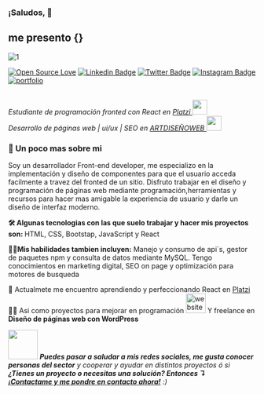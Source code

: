 ###  ¡Saludos, 👋

## me presento {} 
![1](https://xn--artdiseoweb-7db.com/imagenes/banner-github.gif)

<div align="centre">

[![Open Source Love](https://badges.frapsoft.com/os/v2/open-source.svg?v=103)](https://github.com/ferpogas51)
[![Linkedin Badge](https://img.shields.io/badge/-Fernando%20Porras-blue?style=social&logo=Linkedin&logoColor=blue&link=https://www.linkedin.com/in/fernando-artdisenoweb/)](https://www.linkedin.com/in/fernando-artdisenoweb/) [![Twitter Badge](http://img.shields.io/badge/-@artdisenoweb-1ca0f1?style=social&logo=twitter&logoColor=blue&link=https://twitter.com/artdisenoweb)](https://twitter.com/artdisenoweb) [![Instagram Badge](https://img.shields.io/badge/-Artdisenoweb-blue?style=social&logo=Instagram&link=https://www.instagram.com/artdisenoweb/)](https://www.instagram.com/artdisenoweb/) [![portfolio](https://img.shields.io/badge/my_portfolio-000?style=for-the-badge&logo=ko-fi&logoColor=white)](https://xn--artdiseoweb-7db.com/)
 </div>
 <br
 <p><em>Estudiante de programación fronted con React  en <a href="https://platzi.com/p/fernandoporras_2016/">Platzi </a><img src="https://media.giphy.com/media/fYSnHlufseco8Fh93Z/giphy.gif" width="30"></br>Desarrollo de páginas web | ui/ux | SEO  en <a href="http://xn--artdiseoweb-7db.com/">ARTDISEÑOWEB </a><img src="https://media.giphy.com/media/WUlplcMpOCEmTGBtBW/giphy.gif" width="30">
</em></p>
 
 ### 🚀 Un poco mas sobre mi 
Soy un desarrollador Front-end developer, me especializo en la implementación y diseño de componentes para que el usuario acceda facilmente a travez del fronted de un sitio.
Disfruto trabajar en el diseño y programación de páginas web mediante programación,herramientas y recursos para hacer mas amigable la experiencia de usuario y darle un diseño de interfaz moderno. 

<b>🛠 Algunas tecnologias con las que suelo  trabajar y hacer mis proyectos son: </b> HTML, CSS, Bootstap, JavaScript y React

<b>🦸‍♂️Mis habilidades tambien incluyen:</b> Manejo y consumo de api´s, gestor de paquetes npm y consulta de datos mediante MySQL.
Tengo conocimientos en marketing digital, SEO on page y optimización para motores de busqueda

🧠 Actualmete me encuentro aprendiendo y perfeccionando React en [Platzi](http://platzi.com/ "Platzi")
👨‍💻 Asi como proyectos para mejorar en programación 
[<img src='https://cdn.jsdelivr.net/npm/simple-icons@3.0.1/icons/icloud.svg' alt='website' height='40'>](https://xn--artdiseoweb-7db.com/ ) Y freelance en <b>Diseño de páginas web con WordPress</b>

 <img src="https://media.giphy.com/media/LnQjpWaON8nhr21vNW/giphy.gif" width="60"> <em><b>Puedes pasar a saludar a mis redes sociales, me gusta conocer personas del sector</b> y cooperar y ayudar en distintos proyectos ó si <b>¿Tienes un proyecto o necesitas una solución? Entonces ↴<br><a href="https://stephenajulu.com/contact">¡Contactame y me pondre en contacto ahora!</a></b> :)</em>
